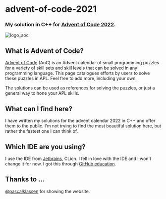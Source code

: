 # advent-of-code-2021
### My solution in C++ for [Advent of Code 2022](https://adventofcode.com).
![logo_aoc](https://aplwiki.com/images/0/0d/Advent_Of_Code_Logo.png)

## What is Advent of Code?
[Advent of Code](https://adventofcode.com) (AoC) is an Advent calendar of small programming puzzles for a variety of skill sets and skill levels that can be solved in any programming language.
This page catalogues efforts by users to solve these puzzles in APL. Feel free to add more, including your own.

The solutions can be used as references for solving the puzzles, or just a general way to hone your APL skills.

## What can I find here?
I have written my solutions for the advent calendar 2022 in C++ and offer them to the public.
I'm not trying to find the most beautiful solution here, but rather the fastest one I can think of.

## Which IDE are you using?
I use the IDE from [Jetbrains](https://www.jetbrains.com), CLion.
I fell in love with the IDE and I won't change it for now.
I got this through [GitHub education](https://education.github.com).

## Thanks to ...
[@pascalklassen](https://github.com/pascalklassen) for showing the website.
